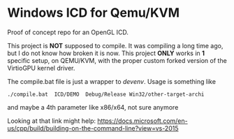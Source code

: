 # Windows ICD for Qemu/KVM

Proof of concept repo for an OpenGL ICD.

This project is **NOT** supposed to compile. It was compiling a long time ago,
but I do not know how broken it is now. This project **ONLY** works in **1**
specific setup, on QEMU/KVM, with the proper custom forked version of the
VirtioGPU kernel driver.

The compile.bat file is just a wrapper to *devenv*. Usage is something like
```
./compile.bat  ICD/DEMO  Debug/Release Win32/other-target-archi
```
and maybe a 4th parameter like x86/x64, not sure anymore

Looking at that link might help:
https://docs.microsoft.com/en-us/cpp/build/building-on-the-command-line?view=vs-2015

